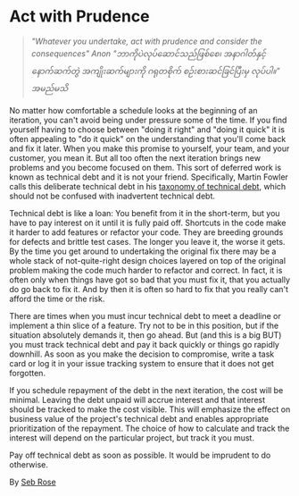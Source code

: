 # Act with Prudence

> *"Whatever you undertake, act with prudence and consider the consequences" Anon*
> *"ဘာကိုပဲလုပ်ဆောင်သည်ဖြစ်စေ၊  အနာဂါတ်နှင့် နောက်ဆက်တွဲ အကျိုးဆက်များကို ဂရုတစိုက် စဉ်းစားဆင်ခြင်ပြီးမှ လုပ်ပါ။" အမည်မသိ*

No matter how comfortable a schedule looks at the beginning of an iteration, you can't avoid being under pressure some of the time. If you find yourself having to choose between "doing it right" and "doing it quick" it is often appealing to "do it quick" on the understanding that you'll come back and fix it later. When you make this promise to yourself, your team, and your customer, you mean it. But all too often the next iteration brings new problems and you become focused on them. This sort of deferred work is known as technical debt and it is not your friend. Specifically, Martin Fowler calls this deliberate technical debt in his [taxonomy of technical debt](http://martinfowler.com/bliki/TechnicalDebtQuadrant.html), which should not be confused with inadvertent technical debt.

Technical debt is like a loan: You benefit from it in the short-term, but you have to pay interest on it until it is fully paid off. Shortcuts in the code make it harder to add features or refactor your code. They are breeding grounds for defects and brittle test cases. The longer you leave it, the worse it gets. By the time you get around to undertaking the original fix there may be a whole stack of not-quite-right design choices layered on top of the original problem making the code much harder to refactor and correct. In fact, it is often only when things have got so bad that you must fix it, that you actually do go back to fix it. And by then it is often so hard to fix that you really can't afford the time or the risk.

There are times when you must incur technical debt to meet a deadline or implement a thin slice of a feature. Try not to be in this position, but if the situation absolutely demands it, then go ahead. But (and this is a big BUT) you must track technical debt and pay it back quickly or things go rapidly downhill. As soon as you make the decision to compromise, write a task card or log it in your issue tracking system to ensure that it does not get forgotten.

If you schedule repayment of the debt in the next iteration, the cost will be minimal. Leaving the debt unpaid will accrue interest and that interest should be tracked to make the cost visible. This will emphasize the effect on business value of the project's technical debt and enables appropriate prioritization of the repayment. The choice of how to calculate and track the interest will depend on the particular project, but track it you must.

Pay off technical debt as soon as possible. It would be imprudent to do otherwise.

By [Seb Rose](http://programmer.97things.oreilly.com/wiki/index.php/Seb_Rose)